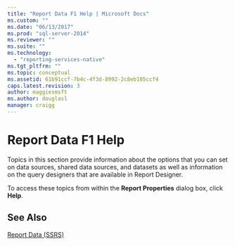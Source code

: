 ```yaml
---
title: "Report Data F1 Help | Microsoft Docs"
ms.custom: ""
ms.date: "06/13/2017"
ms.prod: "sql-server-2014"
ms.reviewer: ""
ms.suite: ""
ms.technology: 
  - "reporting-services-native"
ms.tgt_pltfrm: ""
ms.topic: conceptual
ms.assetid: 61b91ccf-7b4c-4f3d-8992-2c8eb105ccf4
caps.latest.revision: 3
author: maggiesmsft
ms.author: douglasl
manager: craigg
---
```

# Report Data F1 Help
  Topics in this section provide information about the options that you can set on data sources, shared data sources, and datasets as well as information on the query designers that are available in Report Designer.  
  
 To access these topics from within the **Report Properties** dialog box, click **Help**.  
  
## See Also  
 [Report Data &#40;SSRS&#41;](report-data/report-data-ssrs.md)  
  
  
